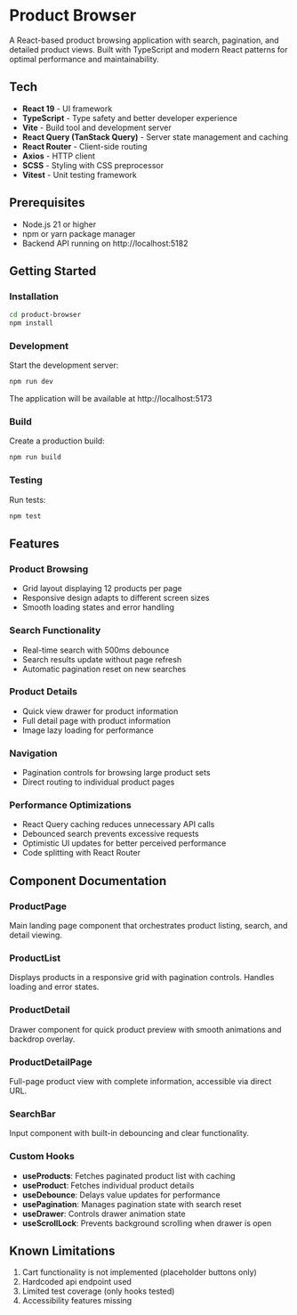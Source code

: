 # Product Browser

A React-based product browsing application with search, pagination, and detailed product views. Built with TypeScript and modern React patterns for optimal performance and maintainability.

## Tech

- **React 19** - UI framework
- **TypeScript** - Type safety and better developer experience
- **Vite** - Build tool and development server
- **React Query (TanStack Query)** - Server state management and caching
- **React Router** - Client-side routing
- **Axios** - HTTP client
- **SCSS** - Styling with CSS preprocessor
- **Vitest** - Unit testing framework

## Prerequisites

- Node.js 21 or higher
- npm or yarn package manager
- Backend API running on http://localhost:5182

## Getting Started

### Installation

```bash
cd product-browser
npm install
```

### Development

Start the development server:

```bash
npm run dev
```

The application will be available at http://localhost:5173

### Build

Create a production build:

```bash
npm run build
```

### Testing

Run tests:

```bash
npm test
```

## Features

### Product Browsing
- Grid layout displaying 12 products per page
- Responsive design adapts to different screen sizes
- Smooth loading states and error handling

### Search Functionality
- Real-time search with 500ms debounce
- Search results update without page refresh
- Automatic pagination reset on new searches

### Product Details
- Quick view drawer for product information
- Full detail page with product information
- Image lazy loading for performance

### Navigation
- Pagination controls for browsing large product sets
- Direct routing to individual product pages

### Performance Optimizations
- React Query caching reduces unnecessary API calls
- Debounced search prevents excessive requests
- Optimistic UI updates for better perceived performance
- Code splitting with React Router


## Component Documentation

### ProductPage
Main landing page component that orchestrates product listing, search, and detail viewing.

### ProductList
Displays products in a responsive grid with pagination controls. Handles loading and error states.

### ProductDetail
Drawer component for quick product preview with smooth animations and backdrop overlay.

### ProductDetailPage
Full-page product view with complete information, accessible via direct URL.

### SearchBar
Input component with built-in debouncing and clear functionality.

### Custom Hooks

- **useProducts**: Fetches paginated product list with caching
- **useProduct**: Fetches individual product details
- **useDebounce**: Delays value updates for performance
- **usePagination**: Manages pagination state with search reset
- **useDrawer**: Controls drawer animation state
- **useScrollLock**: Prevents background scrolling when drawer is open

## Known Limitations

1. Cart functionality is not implemented (placeholder buttons only)
2. Hardcoded api endpoint used
3. Limited test coverage (only hooks tested)
4. Accessibility features missing


